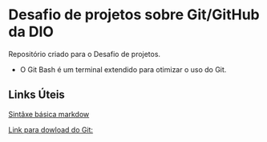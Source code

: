# Desafio de projetos sobre Git/GitHub da DIO

Repositório criado para o  Desafio de projetos.

- O Git Bash é um terminal extendido para otimizar o uso do Git.

## Links Úteis

[Sintâxe básica markdow](https://www.markdownguide.org/basic-syntax/)

[Link para dowload do Git:](https://git-scm.com/downloads)
